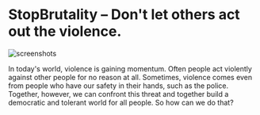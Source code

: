 # StopBrutality – Don't let others act out the violence.

![screenshots](https://github.com/aevdokimoff/StopPoliceBrutality/blob/master/screens.png)

In today's world, violence is gaining momentum. Often people act violently against other people for no reason at all. Sometimes, violence comes even from people who have our safety in their hands, such as the police. Together, however, we can confront this threat and together build a democratic and tolerant world for all people. So how can we do that?
